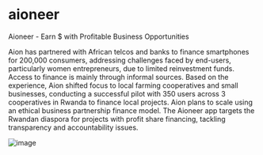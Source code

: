 # aioneer
Aioneer - Earn $ with Profitable Business Opportunities

Aion has partnered with African telcos and banks to finance smartphones for 200,000
consumers, addressing challenges faced by end-users, particularly women entrepreneurs,
due to limited reinvestment funds. Access to finance is mainly through informal sources.
Based on the experience, Aion shifted focus to local farming cooperatives and small
businesses, conducting a successful pilot with 350 users across 3 cooperatives in Rwanda to
finance local projects. Aion plans to scale using an ethical business partnership finance
model. The Aioneer app targets the Rwandan diaspora for projects with profit share
financing, tackling transparency and accountability issues. 

![image](https://github.com/raduaion/aioneer/assets/93608619/0f9a7f0f-8f61-4a3a-938b-b1b59d0cfb10)
